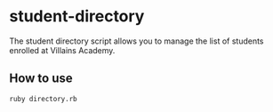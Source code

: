 # student-directory

The student directory script allows you to manage the list of students enrolled at Villains Academy.

## How to use ## 

``` shell
ruby directory.rb
```